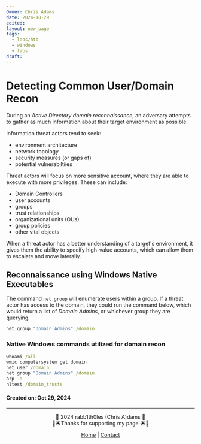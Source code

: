 ```yaml
---
Owner: Chris Adams
date: 2024-10-29
edited: 
layout: new_page
tags:
  - labs/htb
  - windows
  - labs
draft:
---
```

# Detecting Common User/Domain Recon

During an *Active Directory domain reconnaissance*, an adversary attempts to gather as much information about their target environment as possible.

Information threat actors tend to seek:

* environment architecture
* network topology
* security measures (or gaps of)
* potential vulnerabiltiies

Threat actors will focus on more sensitive account, where they are able to execute with more privileges. These can include:

* Domain Controllers
* user accounts
* groups
* trust relationships
* organizational units (OUs)
* group policies
* other vital objects

When a threat actor has a better understanding of a target's environment, it gives them the ability to specify high-value accounts, which can allow them to escalate and move laterally.

## Reconnaissance using Windows Native Executables

The command `net group` will enumerate users within a group. If a threat actor has access to the domain, they could run the command below, which would return a list of *Domain Admins*, or whichever group they are querying.

```cmd
net group "Domain Admins" /domain
```

### Native Windows commands utilized for domain recon

```cmd
whoami /all
wmic computersystem get domain
net user /domain
net group "Domain Admins" /domain
arp -a
nltest /domain_trusts
```




#### Created on: Oct 29, 2024
---
<div style="text-align: center;">
	<div class="gradient-text">👾 2024 rabb1th0les (Chris A)dams 👾</div> 
	🌴☀Thanks for supporting my page ☀🌴
	<nav>
		<ul style="list-style: none; padding: 0;">
			<div style="text-align: center;">
				<li><a href="index.html">Home</a> | <a href="Contact.html">Contact</a></li>
			</div>
		</ul>
	</nav>	
</div>